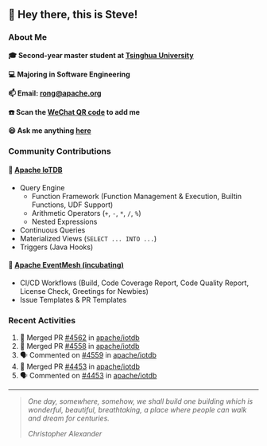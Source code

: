 ## 👋 Hey there, this is Steve!

### About Me

**🎓 Second-year master student at [Tsinghua University](https://www.tsinghua.edu.cn/)**

**💻 Majoring in Software Engineering**

**📫 Email: rong@apache.org**

**☎️ Scan the [WeChat QR code](https://github.com/SteveYurongSu/SteveYurongSu/issues/1) to add me**

**😆 Ask me anything <a href="https://github.com/SteveYurongSu/SteveYurongSu/issues">here</a>**

### Community Contributions

#### 🚀 [Apache IoTDB](https://github.com/apache/iotdb/pulls?q=is%3Apr+author%3ASteveYurongSu)

- Query Engine
  - Function Framework (Function Management & Execution, Builtin Functions, UDF Support)
  - Arithmetic Operators (`+`, `-`, `*`, `/`, `%`)
  - Nested Expressions
- Continuous Queries
- Materialized Views (`SELECT ... INTO ...`)
- Triggers (Java Hooks)

#### 🚀 [Apache EventMesh (incubating)](https://github.com/apache/incubator-eventmesh/pulls?q=is%3Apr+author%3ASteveYurongSu)

- CI/CD Workflows (Build, Code Coverage Report, Code Quality Report, License Check, Greetings for Newbies)
- Issue Templates & PR Templates 

### Recent Activities
<!--START_SECTION:activity-->

1. 🎉 Merged PR [#4562](https://github.com/apache/iotdb/pull/4562) in [apache/iotdb](https://github.com/apache/iotdb)
2. 🎉 Merged PR [#4558](https://github.com/apache/iotdb/pull/4558) in [apache/iotdb](https://github.com/apache/iotdb)
3. 🗣 Commented on [#4559](https://github.com/apache/iotdb/issues/4559) in [apache/iotdb](https://github.com/apache/iotdb)
4. 🎉 Merged PR [#4453](https://github.com/apache/iotdb/pull/4453) in [apache/iotdb](https://github.com/apache/iotdb)
5. 🗣 Commented on [#4453](https://github.com/apache/iotdb/issues/4453) in [apache/iotdb](https://github.com/apache/iotdb)
<!--END_SECTION:activity-->

---

> *One day, somewhere, somehow, we shall build one building which is wonderful, beautiful, breathtaking, a place where people can walk and dream for centuries.*
>
> *Christopher Alexander*

